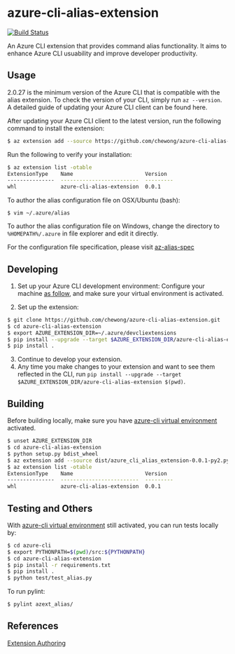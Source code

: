 # azure-cli-alias-extension
[![Build Status](https://travis-ci.org/chewong/azure-cli-alias-extension.svg?branch=dev)](https://travis-ci.org/chewong/azure-cli-alias-extension)

An Azure CLI extension that provides command alias functionality. It aims to enhance Azure CLI usuability and improve developer productivity.

## Usage
2.0.27 is the minimum version of the Azure CLI that is compatible with the alias extension. To check the version of your CLI, simply run `az --version`. A detailed guide of updating your Azure CLI client can be found here.

After updating your Azure CLI client to the latest version, run the following command to install the extension:

```bash
$ az extension add --source https://github.com/chewong/azure-cli-alias-extension/releases/download/0.0.1/azure_cli_alias_extension-0.0.1-py2.py3-none-any.whl -y
```

Run the following to verify your installation:
```bash
$ az extension list -otable
ExtensionType    Name                       Version
---------------  -------------------------  ---------
whl              azure-cli-alias-extension  0.0.1
```

To author the alias configuration file on OSX/Ubuntu (bash):
```
$ vim ~/.azure/alias
```

To author the alias configuration file on Windows, change the directory to `%HOMEPATH%/.azure` in file explorer and edit it directly.

For the configuration file specification, please visit [az-alias-spec](https://gist.github.com/chewong/2afb67374d700b34015d146f63a79b15)

## Developing
1. Set up your Azure CLI development environment:
Configure your machine [as follow](https://github.com/Azure/azure-cli/blob/master/doc/configuring_your_machine.md#preparing-your-machine), and make sure your virtual environment is activated.

2. Set up the extension:
```bash
$ git clone https://github.com/chewong/azure-cli-alias-extension.git
$ cd azure-cli-alias-extension
$ export AZURE_EXTENSION_DIR=~/.azure/devcliextensions
$ pip install --upgrade --target $AZURE_EXTENSION_DIR/azure-cli-alias-extension $(pwd)
$ pip install .
```
3. Continue to develop your extension.
4. Any time you make changes to your extension and want to see them reflected in the CLI, run `pip install --upgrade --target $AZURE_EXTENSION_DIR/azure-cli-alias-extension $(pwd)`.


## Building
Before building locally, make sure you have [azure-cli virtual environment](https://github.com/Azure/azure-cli/blob/master/doc/configuring_your_machine.md#preparing-your-machine) activated.
```bash
$ unset AZURE_EXTENSION_DIR
$ cd azure-cli-alias-extension
$ python setup.py bdist_wheel
$ az extension add --source dist/azure_cli_alias_extension-0.0.1-py2.py3-none-any.whl --yes
$ az extension list -otable
ExtensionType    Name                       Version
---------------  -------------------------  ---------
whl              azure-cli-alias-extension  0.0.1
```

## Testing and Others
With [azure-cli virtual environment](https://github.com/Azure/azure-cli/blob/master/doc/configuring_your_machine.md#preparing-your-machine) still activated, you can run tests locally by:

```bash
$ cd azure-cli
$ export PYTHONPATH=$(pwd)/src:${PYTHONPATH}
$ cd azure-cli-alias-extension
$ pip install -r requirements.txt
$ pip install .
$ python test/test_alias.py
```

To run pylint:
```bash
$ pylint azext_alias/
```

## References
[Extension Authoring](https://github.com/Azure/azure-cli/blob/dev/doc/extensions/authoring.md)